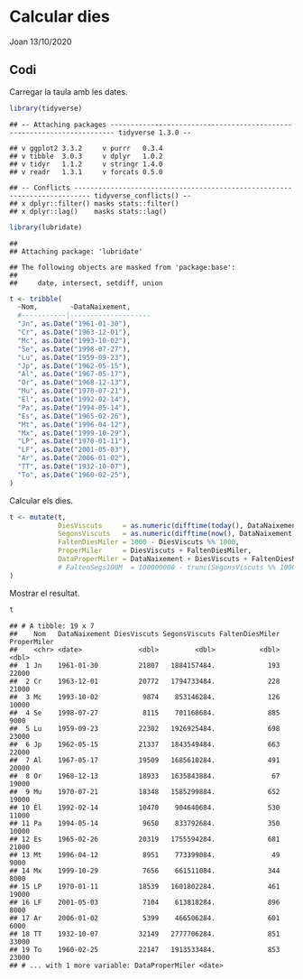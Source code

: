 Calcular dies
================
Joan
13/10/2020

## Codi

Carregar la taula amb les dates.

``` r
library(tidyverse)
```

    ## -- Attaching packages ----------------------------------------------------------------------- tidyverse 1.3.0 --

    ## v ggplot2 3.3.2     v purrr   0.3.4
    ## v tibble  3.0.3     v dplyr   1.0.2
    ## v tidyr   1.1.2     v stringr 1.4.0
    ## v readr   1.3.1     v forcats 0.5.0

    ## -- Conflicts -------------------------------------------------------------------------- tidyverse_conflicts() --
    ## x dplyr::filter() masks stats::filter()
    ## x dplyr::lag()    masks stats::lag()

``` r
library(lubridate)
```

    ## 
    ## Attaching package: 'lubridate'

    ## The following objects are masked from 'package:base':
    ## 
    ##     date, intersect, setdiff, union

``` r
t <- tribble(
  ~Nom,        ~DataNaixement,
  #-----------|--------------------
  "Jn", as.Date("1961-01-30"),
  "Cr", as.Date("1963-12-01"),
  "Mc", as.Date("1993-10-02"),
  "Se", as.Date("1998-07-27"),
  "Lu", as.Date("1959-09-23"),
  "Jp", as.Date("1962-05-15"),
  "Al", as.Date("1967-05-17"),
  "Or", as.Date("1968-12-13"),
  "Mu", as.Date("1970-07-21"),
  "Èl", as.Date("1992-02-14"),
  "Pa", as.Date("1994-05-14"),
  "Es", as.Date("1965-02-26"),
  "Mt", as.Date("1996-04-12"),
  "Mx", as.Date("1999-10-29"),
  "LP", as.Date("1970-01-11"),
  "LF", as.Date("2001-05-03"),
  "Ar", as.Date("2006-01-02"),
  "TT", as.Date("1932-10-07"),
  "To", as.Date("1960-02-25"),
)
```

Calcular els dies.

``` r
t <- mutate(t,
            DiesViscuts     = as.numeric(difftime(today(), DataNaixement, units = "days")),
            SegonsViscuts   = as.numeric(difftime(now(), DataNaixement, units = "secs")),
            FaltenDiesMiler = 1000 - DiesViscuts %% 1000,
            ProperMiler     = DiesViscuts + FaltenDiesMiler,
            DataProperMiler = DataNaixement + DiesViscuts + FaltenDiesMiler
            # FaltenSegs100M  = 100000000 - trunc(SegonsViscuts %% 100000000)
)
```

Mostrar el resultat.

``` r
t
```

    ## # A tibble: 19 x 7
    ##    Nom   DataNaixement DiesViscuts SegonsViscuts FaltenDiesMiler ProperMiler
    ##    <chr> <date>              <dbl>         <dbl>           <dbl>       <dbl>
    ##  1 Jn    1961-01-30          21807   1884157484.             193       22000
    ##  2 Cr    1963-12-01          20772   1794733484.             228       21000
    ##  3 Mc    1993-10-02           9874    853146284.             126       10000
    ##  4 Se    1998-07-27           8115    701168684.             885        9000
    ##  5 Lu    1959-09-23          22302   1926925484.             698       23000
    ##  6 Jp    1962-05-15          21337   1843549484.             663       22000
    ##  7 Al    1967-05-17          19509   1685610284.             491       20000
    ##  8 Or    1968-12-13          18933   1635843884.              67       19000
    ##  9 Mu    1970-07-21          18348   1585299884.             652       19000
    ## 10 Èl    1992-02-14          10470    904640684.             530       11000
    ## 11 Pa    1994-05-14           9650    833792684.             350       10000
    ## 12 Es    1965-02-26          20319   1755594284.             681       21000
    ## 13 Mt    1996-04-12           8951    773399084.              49        9000
    ## 14 Mx    1999-10-29           7656    661511084.             344        8000
    ## 15 LP    1970-01-11          18539   1601802284.             461       19000
    ## 16 LF    2001-05-03           7104    613818284.             896        8000
    ## 17 Ar    2006-01-02           5399    466506284.             601        6000
    ## 18 TT    1932-10-07          32149   2777706284.             851       33000
    ## 19 To    1960-02-25          22147   1913533484.             853       23000
    ## # ... with 1 more variable: DataProperMiler <date>
